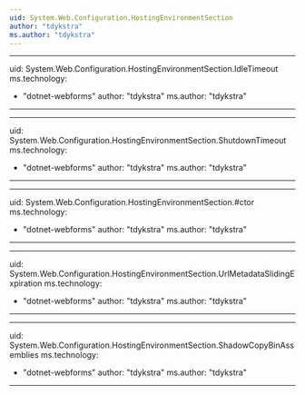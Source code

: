 ```yaml
---
uid: System.Web.Configuration.HostingEnvironmentSection
author: "tdykstra"
ms.author: "tdykstra"
---
```


---
uid: System.Web.Configuration.HostingEnvironmentSection.IdleTimeout
ms.technology: 
  - "dotnet-webforms"
author: "tdykstra"
ms.author: "tdykstra"
---

---
uid: System.Web.Configuration.HostingEnvironmentSection.ShutdownTimeout
ms.technology: 
  - "dotnet-webforms"
author: "tdykstra"
ms.author: "tdykstra"
---

---
uid: System.Web.Configuration.HostingEnvironmentSection.#ctor
ms.technology: 
  - "dotnet-webforms"
author: "tdykstra"
ms.author: "tdykstra"
---

---
uid: System.Web.Configuration.HostingEnvironmentSection.UrlMetadataSlidingExpiration
ms.technology: 
  - "dotnet-webforms"
author: "tdykstra"
ms.author: "tdykstra"
---

---
uid: System.Web.Configuration.HostingEnvironmentSection.ShadowCopyBinAssemblies
ms.technology: 
  - "dotnet-webforms"
author: "tdykstra"
ms.author: "tdykstra"
---
